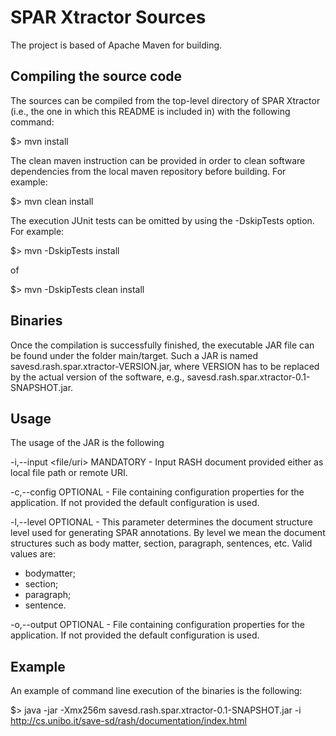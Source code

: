 # SPAR Xtractor Sources

The project is based of Apache Maven for building.

## Compiling the source code
The sources can be compiled from the top-level directory of SPAR Xtractor (i.e., the one in which this README is included in) with the following command:

$> mvn install

The clean maven instruction can be provided in order to clean software dependencies from the local maven repository before building. For example:

$> mvn clean install

The execution JUnit tests can be omitted by using the -DskipTests option. For example:

$> mvn -DskipTests install

of

$> mvn -DskipTests clean install

## Binaries

Once the compilation is successfully finished, the executable JAR file can be found under the folder main/target.
Such a JAR is named savesd.rash.spar.xtractor-VERSION.jar, where VERSION has to be replaced by the actual version of the software, e.g., savesd.rash.spar.xtractor-0.1-SNAPSHOT.jar.


## Usage
The usage of the JAR is the following

 -i,--input <file/uri>    MANDATORY - Input RASH document provided either
                          as local file path or remote URI.

 -c,--config <file>      OPTIONAL - File containing configuration
                         properties for the application. If not provided
                         the default configuration is used.

 -l,--level <string>     OPTIONAL - This parameter determines the document
                         structure level used for generating SPAR
                         annotations. By level we mean the document
                         structures such as body matter, section,
                         paragraph, sentences, etc.
                         Valid values are:

*   bodymatter;
*   section;
*   paragraph;
*   sentence.

 -o,--output <file>      OPTIONAL - File containing configuration
                         properties for the application. If not provided
                         the default configuration is used.

## Example

An example of command line execution of the binaries is the following:

$> java -jar -Xmx256m savesd.rash.spar.xtractor-0.1-SNAPSHOT.jar -i http://cs.unibo.it/save-sd/rash/documentation/index.html
